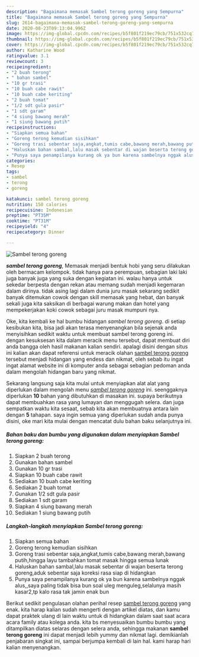 ```yaml
---
description: "Bagaimana memasak Sambel terong goreng yang Sempurna"
title: "Bagaimana memasak Sambel terong goreng yang Sempurna"
slug: 2614-bagaimana-memasak-sambel-terong-goreng-yang-sempurna
date: 2020-08-23T09:13:04.996Z
image: https://img-global.cpcdn.com/recipes/b5f801f219ec79cb/751x532cq70/sambel-terong-goreng-foto-resep-utama.jpg
thumbnail: https://img-global.cpcdn.com/recipes/b5f801f219ec79cb/751x532cq70/sambel-terong-goreng-foto-resep-utama.jpg
cover: https://img-global.cpcdn.com/recipes/b5f801f219ec79cb/751x532cq70/sambel-terong-goreng-foto-resep-utama.jpg
author: Katharine Wood
ratingvalue: 3.1
reviewcount: 3
recipeingredient:
- "2 buah terong"
- " bahan sambel"
- "10 gr trasi"
- "10 buah cabe rawit"
- "10 buah cabe keriting"
- "2 buah tomat"
- "1/2 sdt gula pasir"
- "1 sdt garam"
- "4 siung bawang merah"
- "1 siung bawang putih"
recipeinstructions:
- "Siapkan semua bahan"
- "Goreng terong kemudian sisihkan"
- "Goreng trasi sebentar saja,angkat,tumis cabe,bawang merah,bawang putih,hingga layu tambahkan tomat masak hingga semua lunak"
- "Haluskan bahan sambal,lalu masak sebentar di wajan beserta terong goreng,aduk sebentar saja koreksi rasa siap di hidangkan"
- "Punya saya penampilanya kurang ok ya bun karena sambelnya nggak alus,,saya paling tidak bisa bun soal uleg menguleg,selalunya masih kasar2,tp kalo rasa tak jamin enak bun"
categories:
- Resep
tags:
- sambel
- terong
- goreng

katakunci: sambel terong goreng 
nutrition: 150 calories
recipecuisine: Indonesian
preptime: "PT35M"
cooktime: "PT31M"
recipeyield: "4"
recipecategory: Dinner

---
```



![Sambel terong goreng](https://img-global.cpcdn.com/recipes/b5f801f219ec79cb/751x532cq70/sambel-terong-goreng-foto-resep-utama.jpg)

<b><i>sambel terong goreng</i></b>, Memasak menjadi bentuk hobi yang seru dilakukan oleh bermacam kelompok. tidak hanya para perempuan, sebagian laki laki juga banyak juga yang suka dengan kegiatan ini. walau hanya untuk sekedar berpesta dengan rekan atau memang sudah menjadi kegemaran dalam dirinya. tidak asing lagi dalam dunia juru masak sekarang sedikit banyak ditemukan cowok dengan skill memasak yang hebat, dan banyak sekali juga kita saksikan di berbagai warung makan dan hotel yang mempekerjakan koki cowok sebagai juru masak mumpuni nya.

Oke, kita kembali ke hal bumbu hidangan <i>sambel terong goreng</i>. di setiap kesibukan kita, bisa jadi akan terasa menyenangkan bila sejenak anda menyisihkan sedikit waktu untuk membuat sambel terong goreng ini. dengan kesuksesan kita dalam meracik menu tersebut, dapat membuat diri anda bangga oleh hasil makanan kalian sendiri. apalagi disini dengan situs ini kalian akan dapat referensi untuk meracik olahan <u>sambel terong goreng</u> tersebut menjadi hidangan yang endess dan nikmat, oleh sebab itu ingat ingat alamat website ini di komputer anda sebagai sebagian pedoman anda dalam mengolah hidangan baru yang nikmat.




Sekarang langsung saja kita mulai untuk menyiapkan alat alat yang diperlukan dalam mengolah menu <u><i>sambel terong goreng</i></u> ini. seenggaknya diperlukan <b>10</b> bahan yang dibutuhkan di masakan ini. supaya berikutnya dapat membuahkan rasa yang lumayan dan menggugah selera. dan juga sempatkan waktu kita sesaat, sebab kita akan membuatnya antara lain dengan <b>5</b> tahapan. saya ingin semua yang diperlukan sudah anda punya disini, oke mari kita mulai dengan mencatat dulu bahan baku selanjutnya ini.

<!--inarticleads1-->

##### Bahan baku dan bumbu yang digunakan dalam menyiapkan Sambel terong goreng:

1. Siapkan 2 buah terong
1. Gunakan  bahan sambel
1. Gunakan 10 gr trasi
1. Siapkan 10 buah cabe rawit
1. Sediakan 10 buah cabe keriting
1. Sediakan 2 buah tomat
1. Gunakan 1/2 sdt gula pasir
1. Sediakan 1 sdt garam
1. Siapkan 4 siung bawang merah
1. Sediakan 1 siung bawang putih




<!--inarticleads2-->

##### Langkah-langkah menyiapkan Sambel terong goreng:

1. Siapkan semua bahan
1. Goreng terong kemudian sisihkan
1. Goreng trasi sebentar saja,angkat,tumis cabe,bawang merah,bawang putih,hingga layu tambahkan tomat masak hingga semua lunak
1. Haluskan bahan sambal,lalu masak sebentar di wajan beserta terong goreng,aduk sebentar saja koreksi rasa siap di hidangkan
1. Punya saya penampilanya kurang ok ya bun karena sambelnya nggak alus,,saya paling tidak bisa bun soal uleg menguleg,selalunya masih kasar2,tp kalo rasa tak jamin enak bun




Berikut sedikit pengulasan olahan perihal resep <u>sambel terong goreng</u> yang enak. kita harap kalian sudah mengerti dengan artikel diatas, dan kamu dapat praktek ulang di lain waktu untuk di hidangkan dalam saat saat acara acara family atau kolega anda. kita bs menyesuaikan bumbu bumbu yang ditampilkan diatas selaras dengan selera anda, sehingga makanan <b>sambel terong goreng</b> ini dapat menjadi lebih yummy dan nikmat lagi. demikianlah penjabaran singkat ini, sampai berjumpa kembali di lain hal. kami harap hari kalian menyenangkan.
